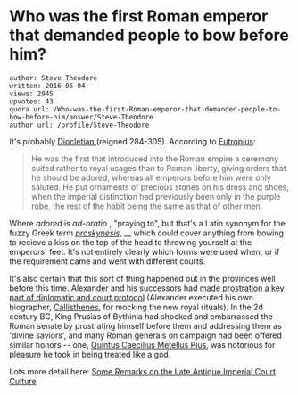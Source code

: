 # Who was the first Roman emperor that demanded people to bow before him?

	author: Steve Theodore
	written: 2016-05-04
	views: 2945
	upvotes: 43
	quora url: /Who-was-the-first-Roman-emperor-that-demanded-people-to-bow-before-him/answer/Steve-Theodore
	author url: /profile/Steve-Theodore


It's probably [Diocletian ](https://en.wikipedia.org/wiki/Diocletian)(reigned 284-305). According to [Eutropius](http://www.forumromanum.org/literature/eutropius/trans9.html):

> He was the first that introduced into the Roman empire a ceremony suited rather to royal usages than to Roman liberty, giving orders that he should be adored, whereas all emperors before him were only saluted. He put ornaments of precious stones on his dress and shoes, when the imperial distinction had previously been only in the purple robe, the rest of the habit being the same as that of other men. 

Where _adored_ is _ad-oratio_ , "praying to", but that's a Latin synonym for the fuzzy Greek term _[proskynesis,](https://en.wikipedia.org/wiki/Proskynesis)_ __ which could cover anything from bowing to recieve a kiss on the top of the head to throwing yourself at the emperors' feet. It's not entirely clearly which forms were used when, or if the requirement came and went with different courts.

 It's also certain that this sort of thing happened out in the provinces well before this time. Alexander and his successors had [made prostration a key part of diplomatic and court protocol](http://www.livius.org/articles/concept/proskynesis/) (Alexander executed his own biographer, [Callisthenes](http://www.livius.org/articles/person/callisthenes-of-olynthus/), for mocking the new royal rituals). In the 2d century BC, King Prusias of Bythinia had shocked and embarrassed the Roman senate by prostrating himself before them and addressing them as 'divine saviors', and many Roman generals on campaign had been offered similar honors -- one, [Quintus Caecilius Metellus Pius,](https://en.wikipedia.org/wiki/Quintus_Caecilius_Metellus_Pius) was notorious for pleasure he took in being treated like a god. 

Lots more detail here: [Some Remarks on the Late Antique Imperial Court Culture](https://www.academia.edu/8140743/Some_Remarks_on_the_Late_Antique_Imperial_Court_Culture)

